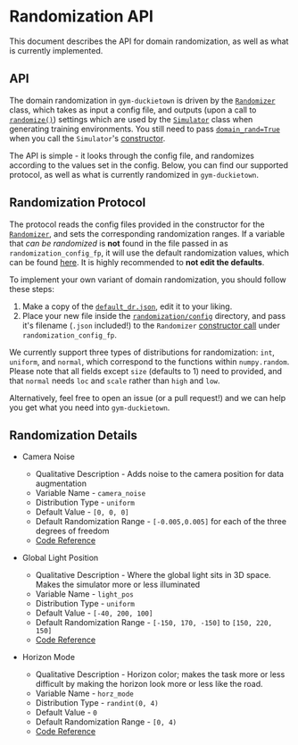 # Randomization API

This document describes the API for domain randomization, as well as what is currently implemented.

## API

The domain randomization in `gym-duckietown` is driven by the [`Randomizer`](https://github.com/duckietown/gym-duckietown/blob/master/gym_duckietown/randomization/randomizer.py#L8) class, which takes as input a config file, and outputs (upon a call to [`randomize()`](https://github.com/duckietown/gym-duckietown/blob/master/gym_duckietown/randomization/randomizer.py#L22)) settings which are used by the [`Simulator`](https://github.com/duckietown/gym-duckietown/blob/master/gym_duckietown/simulator.py) class when generating training environments. You still need to pass [`domain_rand=True`](https://github.com/duckietown/gym-duckietown/blob/master/gym_duckietown/simulator.py#L129) when you call the `Simulator`'s [constructor](https://github.com/duckietown/gym-duckietown/blob/master/gym_duckietown/simulator.py#L129).

The API is simple - it looks through the config file, and randomizes according to the values set in the config. Below, you can find our supported protocol, as well as what is currently randomized in `gym-duckietown`. 

## Randomization Protocol

The protocol reads the config files provided in the constructor for the [`Randomizer`](https://github.com/duckietown/gym-duckietown/blob/master/gym_duckietown/randomization/randomizer.py#L8), and sets the corresponding randomization ranges. If a variable that _can be randomized_ is **not** found in the file passed in as `randomization_config_fp`, it will use the default randomization values, which can be found [here](https://github.com/duckietown/gym-duckietown/blob/master/gym_duckietown/randomization/config/default.json). It is highly recommended to **not edit the defaults**.

To implement your own variant of domain randomization, you should follow these steps:

1. Make a copy of the [`default_dr.json`](https://github.com/duckietown/gym-duckietown/blob/master`/gym_duckietown/randomization/config/default_dr.json), edit it to your liking. 
2. Place your new file inside the [`randomization/config`](https://github.com/duckietown/gym-duckietown/blob/`/gym_duckietown/randomization/config) directory, and pass it's filename (`.json` included!) to the `Randomizer` [constructor call](https://github.com/duckietown/gym-duckietown/blob/master/gym_duckietown/simulator.py#L186) under `randomization_config_fp`.

We currently support three types of distributions for randomization: `int`, `uniform`, and `normal`, which correspond to the functions within `numpy.random`. Please note that all fields except `size` (defaults to 1) need to provided, and that `normal` needs `loc` and `scale` rather than `high` and `low`.

Alternatively, feel free to open an issue (or a pull request!) and we can help you get what you need into `gym-duckietown`.

## Randomization Details
* Camera Noise
    * Qualitative Description - Adds noise to the camera position for data augmentation
    * Variable Name - `camera_noise`
    * Distribution Type - `uniform`
    * Default Value - `[0, 0, 0]` 
    * Default Randomization Range - `[-0.005,0.005]` for each of the three degrees of freedom
    * [Code Reference](https://github.com/duckietown/gym-duckietown/blob/master/gym_duckietown/simulator.py#L1266)

* Global Light Position
    * Qualitative Description - Where the global light sits in 3D space. Makes the simulator more or less illuminated
    * Variable Name - `light_pos`
    * Distribution Type - `uniform`
    * Default Value - `[-40, 200, 100]`
    * Default Randomization Range - `[-150, 170, -150]` to `[150, 220, 150]`
    * [Code Reference](https://github.com/duckietown/gym-duckietown/blob/master/gym_duckietown/simulator.py#L340)
    
* Horizon Mode
    * Qualitative Description - Horizon color; makes the task more or less difficult by making the horizon look more or less like the road. 
    * Variable Name - `horz_mode`
    * Distribution Type - `randint(0, 4)`
    * Default Value - `0`
    * Default Randomization Range - `[0, 4)`
    * [Code Reference](https://github.com/duckietown/gym-duckietown/blob/master/gym_duckietown/simulator.py#L326)
